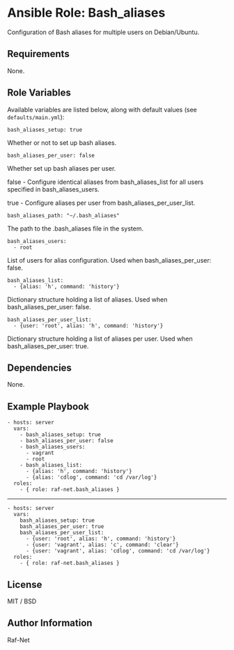 # Ansible Role: Bash_aliases

Configuration of Bash aliases for multiple users on Debian/Ubuntu.

## Requirements

None.

## Role Variables

Available variables are listed below, along with default values (see `defaults/main.yml`):


    bash_aliases_setup: true

Whether or not to set up bash aliases.


    bash_aliases_per_user: false

Whether set up bash aliases per user.

false - Configure identical aliases from bash_aliases_list for all users specified in bash_aliases_users.

true - Configure aliases per user from bash_aliases_per_user_list.


    bash_aliases_path: "~/.bash_aliases"

The path to the .bash_aliases file in the system.


    bash_aliases_users:
      - root

List of users for alias configuration. Used when bash_aliases_per_user: false.


    bash_aliases_list:
      - {alias: 'h', command: 'history'}

Dictionary structure holding a list of aliases. Used when bash_aliases_per_user: false.


    bash_aliases_per_user_list:
      - {user: 'root', alias: 'h', command: 'history'}

Dictionary structure holding a list of aliases per user. Used when bash_aliases_per_user: true.

## Dependencies

None.

## Example Playbook

    - hosts: server
      vars:
        - bash_aliases_setup: true
        - bash_aliases_per_user: false
        - bash_aliases_users:
          - vagrant
          - root
        - bash_aliases_list:
          - {alias: 'h', command: 'history'}
          - {alias: 'cdlog', command: 'cd /var/log'}
      roles:
        - { role: raf-net.bash_aliases }

---

    - hosts: server
      vars:
        bash_aliases_setup: true
        bash_aliases_per_user: true
        bash_aliases_per_user_list:
          - {user: 'root', alias: 'h', command: 'history'}
          - {user: 'vagrant', alias: 'c', command: 'clear'}
          - {user: 'vagrant', alias: 'cdlog', command: 'cd /var/log'}
      roles:
        - { role: raf-net.bash_aliases }


## License

MIT / BSD

## Author Information

Raf-Net
